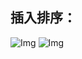## 插入排序：

![Img](E:/work_Space/C/c/c_lan/sort_algorithm/插入排序总结.png)
![Img](E:/work_Space/C/c/c_lan/sort_algorithm/插入排序.png)

